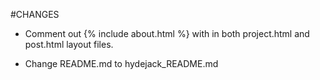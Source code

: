 #CHANGES
- Comment out {% include about.html %} with <!--{}--> in both project.html and post.html layout files.
	<!--
	-->

- Change README.md to hydejack_README.md

